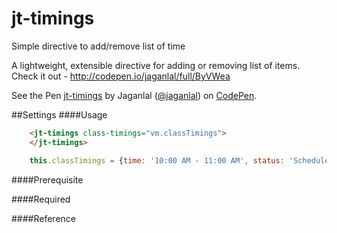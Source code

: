 # jt-timings
Simple directive to add/remove list of time


A lightweight, extensible directive for adding or removing list of items. Check it out - http://codepen.io/jaganlal/full/ByVWea

<p data-height="268" data-theme-id="12663" data-slug-hash="ByVWea" data-default-tab="result" data-user="jaganlal" class='codepen'>See the Pen <a href='http://codepen.io/jaganlal/pen/ZBwNLy'>jt-timings</a> by Jaganlal (<a href='http://codepen.io/jaganlal'>@jaganlal</a>) on <a href='http://codepen.io'>CodePen</a>.</p>
<script async src="//assets.codepen.io/assets/embed/ei.js"></script>

##Settings
####Usage
```html
	<jt-timings class-timings="vm.classTimings">
	</jt-timings>
```

```javascript
	this.classTimings = {time: '10:00 AM - 11:00 AM', status: 'Schedule'};
```


####Prerequisite


####Required

####Reference
